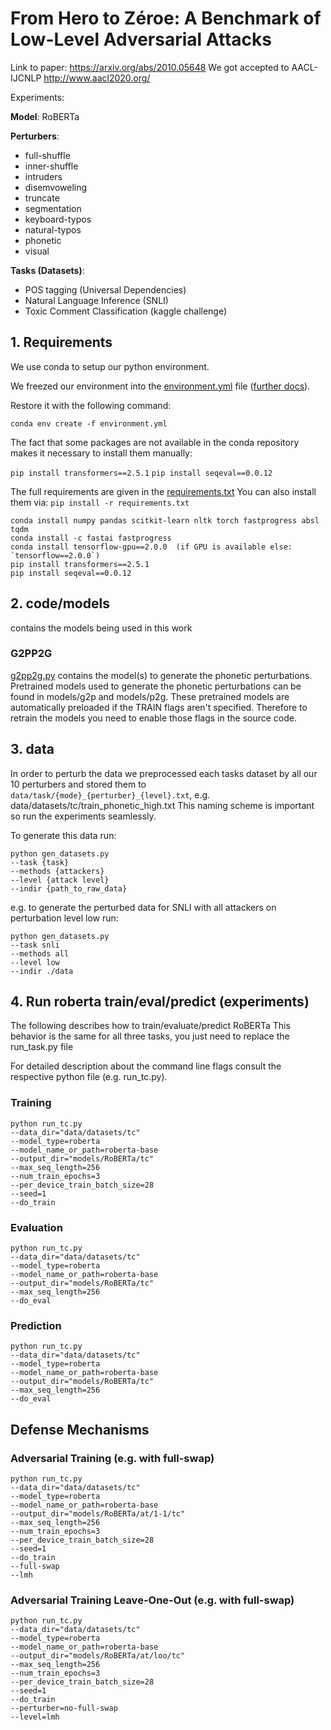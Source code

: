 # From Hero to Zéroe: A Benchmark of Low-Level Adversarial Attacks

Link to paper: https://arxiv.org/abs/2010.05648
We got accepted to AACL-IJCNLP http://www.aacl2020.org/

Experiments:

**Model**: RoBERTa

**Perturbers**:
* full-shuffle
* inner-shuffle
* intruders
* disemvoweling
* truncate
* segmentation
* keyboard-typos
* natural-typos
* phonetic
* visual

**Tasks (Datasets)**:
* POS tagging (Universal Dependencies)
* Natural Language Inference (SNLI)
* Toxic Comment Classification (kaggle challenge)

## 1. Requirements

We use conda to setup our python environment.

We freezed our environment into the [environment.yml](environment.yml) file 
([further docs](https://docs.conda.io/projects/conda/en/latest/user-guide/tasks/manage-environments.html#creating-an-environment-from-an-environment-yml-file)).

Restore it with the following command:

`conda env create -f environment.yml`

The fact that some packages are not available in the conda repository makes 
it necessary to install them manually:

`pip install transformers==2.5.1`
`pip install seqeval==0.0.12`

The full requirements are given in the [requirements.txt](requirements.txt)
You can also install them via:
`pip install -r requirements.txt`

````
conda install numpy pandas scitkit-learn nltk torch fastprogress absl tqdm
conda install -c fastai fastprogress
conda install tensorflow-gpu==2.0.0  (if GPU is available else: `tensorflow==2.0.0`)  
pip install transformers==2.5.1
pip install seqeval==0.0.12
````

## 2. code/models
contains the models being used in this work

### G2PP2G

[g2pp2g.py](code/models/g2pp2g.py) contains the model(s) to generate the phonetic perturbations.
Pretrained models used to generate the phonetic perturbations can be found in models/g2p and models/p2g.
These pretrained models are automatically preloaded if the TRAIN flags aren't specified.
Therefore to retrain the models you need to enable those flags in the source code.


## 3. data

In order to perturb the data we preprocessed each tasks dataset by all our 10 perturbers
and stored them to `data/task/{mode}_{perturber}_{level}.txt`, e.g. data/datasets/tc/train_phonetic_high.txt
This naming scheme is important so run the experiments seamlessly.

To generate this data run:
````
python gen_datasets.py 
--task {task}
--methods {attackers}
--level {attack level}
--indir {path_to_raw_data}
````

e.g. to generate the perturbed data for SNLI with all attackers on perturbation level low run:
````
python gen_datasets.py 
--task snli
--methods all
--level low
--indir ./data
````

## 4. Run roberta train/eval/predict (experiments)

The following describes how to train/evaluate/predict RoBERTa
This behavior is the same for all three tasks, you just need to replace the run_task.py file

For detailed description about the command line flags consult the respective python file (e.g. run_tc.py).

### Training
```` shell script
python run_tc.py  
--data_dir="data/datasets/tc"
--model_type=roberta  
--model_name_or_path=roberta-base  
--output_dir="models/RoBERTa/tc"  
--max_seq_length=256  
--num_train_epochs=3  
--per_device_train_batch_size=28  
--seed=1  
--do_train
````

### Evaluation
```` shell script
python run_tc.py
--data_dir="data/datasets/tc" 
--model_type=roberta 
--model_name_or_path=roberta-base 
--output_dir="models/RoBERTa/tc" 
--max_seq_length=256
--do_eval
````

### Prediction
```` shell script
python run_tc.py
--data_dir="data/datasets/tc" 
--model_type=roberta 
--model_name_or_path=roberta-base 
--output_dir="models/RoBERTa/tc" 
--max_seq_length=256
--do_eval
````

## Defense Mechanisms

### Adversarial Training (e.g. with full-swap)
```` shell script
python run_tc.py  
--data_dir="data/datasets/tc"
--model_type=roberta  
--model_name_or_path=roberta-base  
--output_dir="models/RoBERTa/at/1-1/tc"  
--max_seq_length=256  
--num_train_epochs=3  
--per_device_train_batch_size=28  
--seed=1  
--do_train
--full-swap
--lmh
````

### Adversarial Training Leave-One-Out (e.g. with full-swap)
```` shell script
python run_tc.py  
--data_dir="data/datasets/tc"
--model_type=roberta  
--model_name_or_path=roberta-base  
--output_dir="models/RoBERTa/at/loo/tc"  
--max_seq_length=256  
--num_train_epochs=3  
--per_device_train_batch_size=28  
--seed=1  
--do_train
--perturber=no-full-swap
--level=lmh
````
